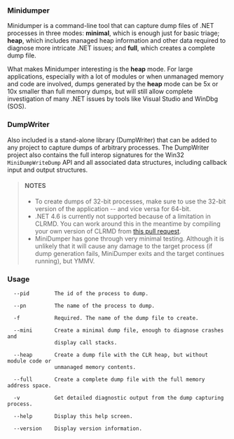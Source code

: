 ### Minidumper

Minidumper is a command-line tool that can capture dump files of .NET processes in three modes: **minimal**, which is enough just for basic triage; **heap**, which includes managed heap information and other data required to diagnose more intricate .NET issues; and **full**, which creates a complete dump file.

What makes Minidumper interesting is the **heap** mode. For large applications, especially with a lot of modules or when unmanaged memory and code are involved, dumps generated by the **heap** mode can be 5x or 10x smaller than full memory dumps, but will still allow complete investigation of many .NET issues by tools like Visual Studio and WinDbg (SOS).

### DumpWriter

Also included is a stand-alone library (DumpWriter) that can be added to any project to capture dumps of arbitrary processes. The DumpWriter project also contains the full interop signatures for the Win32 `MiniDumpWriteDump` API and all associated data structures, including callback input and output structures.

> #### NOTES
> * To create dumps of 32-bit processes, make sure to use the 32-bit version of the application -- and vice versa for 64-bit.
> * .NET 4.6 is currently not supported because of a limitation in CLRMD. You can work around this in the meantime by compiling your own version of CLRMD from [this pull request](https://github.com/Microsoft/dotnetsamples/pull/23/files).
> * MiniDumper has gone through very minimal testing. Although it is unlikely that it will cause any damage to the target process (if dump generation fails, MiniDumper exits and the target continues running), but YMMV.

### Usage

```
  --pid        The id of the process to dump.

  --pn         The name of the process to dump.

  -f           Required. The name of the dump file to create.

  --mini       Create a minimal dump file, enough to diagnose crashes and
               display call stacks.

  --heap       Create a dump file with the CLR heap, but without module code or
               unmanaged memory contents.

  --full       Create a complete dump file with the full memory address space.

  -v           Get detailed diagnostic output from the dump capturing process.

  --help       Display this help screen.

  --version    Display version information.
```
